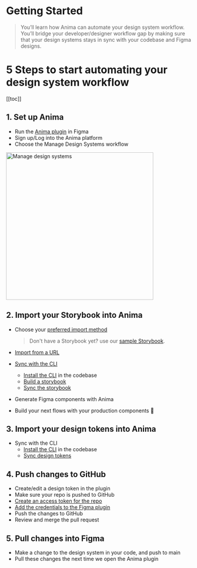 # Getting Started
>
> You’ll learn how Anima can automate your design system workflow. You’ll bridge your developer/designer workflow gap by making sure that your design systems stays in sync with your codebase and Figma designs.

# 5 Steps to start automating your design system workflow

[[toc]]

## 1. Set up Anima

- Run the [Anima plugin](https://www.figma.com/community/plugin/857346721138427857) in Figma
- Sign up/Log into the Anima platform
- Choose the Manage Design Systems workflow

<img width="400" alt="Manage design systems" src="https://github.com/AnimaApp/anima-storybook-cli/assets/96059044/65589ece-b124-49f5-bc2d-492f1cd53a95">

## 2. Import your Storybook into Anima

- Choose your [preferred import method](./cli-vs-url)
    >Don't have a Storybook yet? use our [sample Storybook](https://animaapp.github.io/anima-sample-storybook/).

- [Import from a URL](/guide/manage-components/sync-components#sync-from-an-storybook-url-sync-from-url)
- [Sync with the CLI](/guide/manage-components/sync-components#sync-storybook-using-the-anima-cli-preferred)
  - [Install the CLI](/guide/manage-components/sync-components#sync-storybook-using-the-anima-cli-preferred) in the codebase
  - [Build a storybook](/guide/manage-components/sync-components#_2-build-your-storybook)
  - [Sync the storybook](/guide/manage-components/sync-components#_3-run-the-cli)
- Generate Figma components with Anima
- Build your next flows with your production components 🎉

## 3. Import your design tokens into Anima

- Sync with the CLI
  - [Install the CLI](/guide/anima-cli/index#_1-installation) in the codebase
  - [Sync design tokens](/guide/anima-cli/index#sync-design-tokens-to-anima)

## 4. Push changes to GitHub

- Create/edit a design token in the plugin
- Make sure your repo is pushed to GitHub
- [Create an access token for the repo](/guide/manage-design-tokens/sync-design-tokens#_1-generate-your-personal-access-token)
- [Add the credentials to the Figma plugin](/guide/manage-design-tokens/sync-design-tokens#_2-connect-your-github-account-to-anima)
- Push the changes to GitHub
- Review and merge the pull request

## 5. Pull changes into Figma

- Make a change to the design system in your code, and push to main
- Pull these changes the next time we open the Anima plugin
